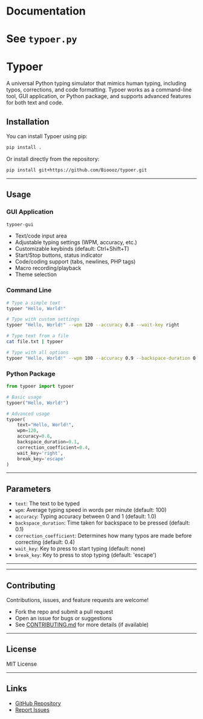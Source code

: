 

# Documentation

See `typoer.py`
=======
# Typoer

A universal Python typing simulator that mimics human typing, including typos, corrections, and code formatting. Typoer works as a command-line tool, GUI application, or Python package, and supports advanced features for both text and code.


## Installation

You can install Typoer using pip:

```bash
pip install .
```

Or install directly from the repository:

```bash
pip install git+https://github.com/Bioooz/typoer.git
```

---

## Usage

### GUI Application

```bash
typoer-gui
```

- Text/code input area
- Adjustable typing settings (WPM, accuracy, etc.)
- Customizable keybinds (default: Ctrl+Shift+T)
- Start/Stop buttons, status indicator
- Code/coding support (tabs, newlines, PHP tags)
- Macro recording/playback
- Theme selection

### Command Line

```bash
# Type a simple text
typoer "Hello, World!"

# Type with custom settings
typoer "Hello, World!" --wpm 120 --accuracy 0.8 --wait-key right

# Type text from a file
cat file.txt | typoer

# Type with all options
typoer "Hello, World!" --wpm 100 --accuracy 0.9 --backspace-duration 0.1 --correction-coefficient 0.4 --wait-key right --break-key escape
```

### Python Package

```python
from typoer import typoer

# Basic usage
typoer("Hello, World!")

# Advanced usage
typoer(
    text="Hello, World!",
    wpm=120,
    accuracy=0.8,
    backspace_duration=0.1,
    correction_coefficient=0.4,
    wait_key='right',
    break_key='escape'
)
```

---

## Parameters
- `text`: The text to be typed
- `wpm`: Average typing speed in words per minute (default: 100)
- `accuracy`: Typing accuracy between 0 and 1 (default: 1.0)
- `backspace_duration`: Time taken for backspace to be pressed (default: 0.1)
- `correction_coefficient`: Determines how many typos are made before correcting (default: 0.4)
- `wait_key`: Key to press to start typing (default: none)
- `break_key`: Key to press to stop typing (default: 'escape')

---


---

## Contributing

Contributions, issues, and feature requests are welcome!
- Fork the repo and submit a pull request
- Open an issue for bugs or suggestions
- See [CONTRIBUTING.md](CONTRIBUTING.md) for more details (if available)

---

## License

MIT License

---

## Links
- [GitHub Repository](https://github.com/Bioooz/typoer)
- [Report Issues](https://github.com/Bioooz/typoer/issues)
